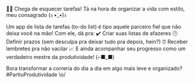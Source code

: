 ###
📝✨ Chega de esquecer tarefas!
Tá na hora de organizar a vida com estilo, meu consagrado (ง •̀_•́)ง

Um app de lista de tarefas (to-do list) é tipo aquele parceiro fiel que não deixa você na mão!
Com ele, dá pra:
✔️ Criar suas listas de afazeres
🕒 Definir prazos (sem desculpa pra deixar tudo pra depois, hein?)
⏰ Receber lembretes pra não vacilar
📈 E ainda acompanhar seu progresso como um verdadeiro mestre da produtividade! (⌐■_■)

Bora transformar a correria do dia a dia em algo mais leve e organizado?
#PartiuProdutividade \o/
###
